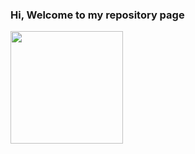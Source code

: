 ### Hi, Welcome to my repository page


<div>
<a href="https://github.com/seu-usuário-aqui">
<img height="180em" src="https://github-readme-stats.vercel.app/api?username=kayua&show_icons=true&theme=default&include_all_commits=true&count_private=true"/>
<img height="180em" src="https://github-readme-stats.vercel.app/api/top-langs/username=kayua&layout=compact&langs_count=10&include_all_commits=true$theme=default&count_private=true/>
</div>
